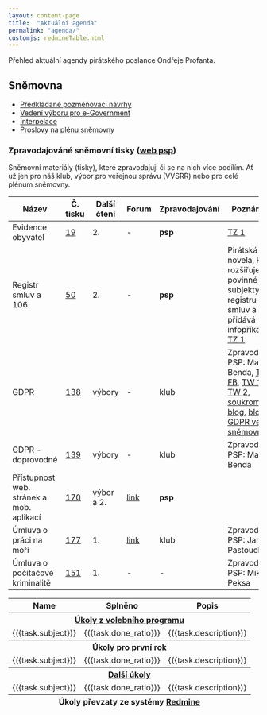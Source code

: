 ```yaml
---
layout: content-page
title:  "Aktuální agenda"
permalink: "agenda/"
customjs: redmineTable.html
---
```


Přehled aktuální agendy pirátského poslance Ondřeje Profanta.

## Sněmovna

- [Předkládané pozměňovací návrhy](http://www.psp.cz/sqw/ppn.sqw?id=6526)
- [Vedení výboru pro e-Government](http://www.psp.cz/sqw/hp.sqw?k=4427)
- [Interpelace](http://www.psp.cz/sqw/interp.sqw?ic=6526)
- [Proslovy na plénu sněmovny](http://www.psp.cz/eknih/2017ps/rejstrik/jmenny/6526.html)

### Zpravodajováné sněmovní tisky ([web psp](http://www.psp.cz/sqw/tisky.sqw?sn=6526))

Sněmovní materiály (tisky), které zpravodajuji či se na nich více podílím. Ať už jen pro náš klub, výbor pro veřejnou správu (VVSRR) nebo pro celé plénum sněmovny.

<table>
    <thead>
        <tr>
            <th>Název</th>
            <th>Č. tisku</th>
            <th>Další čtení</th>
            <th>Forum</th>
            <th>Zpravodajování</th>
            <th>Poznámka</th>
        </tr>
    </thead>
    <tbody>
        <tr>
            <td>Evidence obyvatel</td>
            <td><a href="http://www.psp.cz/sqw/historie.sqw?o=8&T=19">19</a></td>
            <td>2.</td>
            <td>-</td>
            <td><b>psp</b></td>
            <td><a href="https://www.pirati.cz/tiskove-zpravy/pirati-odmitli-omezeni-pristupu-k-informacim.html">TZ 1</a></td>
        </tr>
        <tr>
            <td>Registr smluv a 106</td>
            <td><a href="http://www.psp.cz/sqw/historie.sqw?o=8&T=50">50</a></td>
            <td>2.</td>
            <td>-</td>
            <td><b>psp</b></td>
            <td>Pirátská novela, která rozšiřuje povinné subjekty v registru smluv a přidává infopříkaz. <a href="https://www.pirati.cz/tiskove-zpravy/vybor-doporucil-zverejnovani-smluv.html">TZ 1</a></td>
        </tr>
        <tr>
          <td>GDPR</td>
          <td><a href="http://www.psp.cz/sqw/historie.sqw?o=8&T=138">138</a></td>
          <td>výbory</td>
          <td>-</td>
          <td>klub</td>
          <td>Zpravodaj PSP: Marek Benda, <a href="https://www.pirati.cz/tiskove-zpravy/gdpr-internetova-samostatnost-od-13.html">TZ 1</a>, <a href="https://www.facebook.com/ceska.piratska.strana/photos/a.117963484038.102324.109323929038/10155833966604039/?type=3">FB</a>, <a href="https://twitter.com/PiratskaStrana/status/999936810569621505">TW 1</a>, <a href="https://twitter.com/PiratskaStrana/status/1001845155186597888">TW 2</a>, <a href="http://wwww.profant.eu/kategorie/#Soukrom%C3%AD">soukromí blog</a>, <a href="https://www.profant.eu/2018/gdpr-ve-snemovne.html">blog: GDPR ve sněmovně</a></td>
        </tr>
        <tr>
          <td>GDPR - doprovodné</td>
          <td><a href="http://www.psp.cz/sqw/historie.sqw?o=8&T=139">139</a></td>
          <td>výbory</td>
          <td>-</td>
          <td>klub</td>
          <td>Zpravodaj PSP: Marek Benda</td>
        </tr>
        <tr>
            <td>Přístupnost web. stránek a mob. aplikací</td>
            <td><a href="http://www.psp.cz/sqw/historie.sqw?o=8&T=170">170</a></td>
            <td>výbor a 2.</td>
            <td><a href="https://forum.pirati.cz/viewtopic.php?f=566&t=41711">link</a></td>
            <td><b>psp</b></td>
            <td></td>
        </tr>
        <tr>
            <td>Úmluva o práci na moři</td>
            <td><a href="http://www.psp.cz/sqw/historie.sqw?o=8&T=177">177</a></td>
            <td>1.</td>
            <td><a href="https://forum.pirati.cz/viewtopic.php?t=41765">link</a></td>
            <td>klub</td>
            <td>Zpravodaj PSP: Jana Pastouchová</td>
        </tr>
        <tr>
            <td>Úmluva o počítačové kriminalitě</td>
            <td><a href="http://www.psp.cz/sqw/historie.sqw?o=8&T=151">151</a></td>
            <td>1.</td>
            <td>-</td>
            <td>-</td>
            <td>Zpravodaj PSP: Mikuláš Peksa</td>
        </tr>
    </tbody>
</table>

<div id="table">
  <table>
    <thead>
      <th>
        Name
      </th>
      <th>
        Splněno
      </th>
      <th>
        Popis
      </th>
    </thead>
    <tfoot>
      <tr>
        <th colspan="3">Úkoly převzaty ze systémy <a href="https://redmine.pirati.cz/projects/snemovna/issues?utf8=%E2%9C%93&set_filter=1&f%5B%5D=status_id&op%5Bstatus_id%5D=o&f%5B%5D=assigned_to_id&op%5Bassigned_to_id%5D=%3D&v%5Bassigned_to_id%5D%5B%5D=3&f%5B%5D=&c%5B%5D=subject&c%5B%5D=assigned_to&c%5B%5D=status&c%5B%5D=done_ratio&group_by=fixed_version&t%5B%5D=">Redmine</a></th>
      </tr>
    </tfoot>
    <tbody>
      <tr>
        <th colspan="3"><a href="https://redmine.pirati.cz/projects/snemovna/issues?utf8=%E2%9C%93&set_filter=1&f%5B%5D=status_id&op%5Bstatus_id%5D=o&f%5B%5D=assigned_to_id&op%5Bassigned_to_id%5D=%3D&v%5Bassigned_to_id%5D%5B%5D=3&f%5B%5D=fixed_version_id&op%5Bfixed_version_id%5D=%3D&v%5Bfixed_version_id%5D%5B%5D=27&f%5B%5D=&c%5B%5D=subject&c%5B%5D=assigned_to&c%5B%5D=status&c%5B%5D=done_ratio&group_by=fixed_version&t%5B%5D=">Úkoly z volebního programu</a></th>
      </tr>
      <tr v-for="task in tasksProgram">
        <td :title="task.description">
          <a :href="url.redmine + 'issues/' + task.id">
            {({task.subject})}
          </a>
        </td>
        <td>
          {({task.done_ratio})}
        </td>
        <td>
          {({task.description})}
        </td>
      </tr>
      <tr>
        <th colspan="3"><a href="https://redmine.pirati.cz/projects/snemovna/issues?utf8=%E2%9C%93&set_filter=1&f%5B%5D=status_id&op%5Bstatus_id%5D=o&f%5B%5D=assigned_to_id&op%5Bassigned_to_id%5D=%3D&v%5Bassigned_to_id%5D%5B%5D=3&f%5B%5D=fixed_version_id&op%5Bfixed_version_id%5D=%3D&v%5Bfixed_version_id%5D%5B%5D=28&f%5B%5D=&c%5B%5D=subject&c%5B%5D=assigned_to&c%5B%5D=status&c%5B%5D=done_ratio&group_by=fixed_version&t%5B%5D=">Úkoly pro první rok</a></th>
      </tr>
      <tr v-for="task in tasksFirstYear">
        <td :title="task.description">
          <a :href="url.redmine + 'issues/' + task.id">
            {({task.subject})}
          </a>
        </td>
        <td>
          {({task.done_ratio})}
        </td>
        <td>
          {({task.description})}
        </td>
      </tr>
      <tr>
        <th colspan="3"><a href="">Další úkoly</a></th>
      </tr>
      <tr v-for="task in tasksOther">
        <td :title="task.description">
          <a :href="url.redmine + 'issues/' + task.id">
            {({task.subject})}
          </a>
        </td>
        <td>
          {({task.done_ratio})}
        </td>
        <td>
          {({task.description})}
        </td>
      </tr>
    </tbody>
  </table>
</div>
